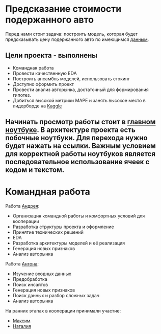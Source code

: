 # Предсказание стоимости подержанного авто

Перед нами стоит задача: построить модель, которая будет предсказывать цену подержанного авто по имеющимся [данным](https://github.com/Sly-Dog/auto_pricing/tree/main/data). 


## Цели проекта - выполнены
- Командная работа
- Провести качественную EDA
- Построить ансамбль моделей, использовать стэкинг
- Доступно оформить проект
- Провести анализ авторынка, достаточный для формирования гипотез.
- Добиться высокой метрики MAPE и занять высокое место в лидерборде на [Kaggle](https://www.kaggle.com/competitions/sf-dst-car-price-prediction/leaderboard)

## Начинать просмотр работы стоит в [главном ноутбуке](https://github.com/Sly-Dog/auto_pricing/blob/main/primary_notebook.ipynb). В архитектуре проекта есть побочные ноутбуки. Для перехода нужно будет нажать на ссылки. Важным условием для корректной работы ноутбуков является последовательное использование ячеек с кодом и текстом.


# Командная работа

Работа [Андрея](https://github.com/Sly-Dog):
- Организация командной работы и комфортных условий для кооперации
- Разработка структуры проекта и оформление
- Принятие технических решений
- EDA
- Разработка архитектуры моделей и её реализация
- Генерация новых признаков
- Анализ авторынка

Работа [Антона](https://github.com/Heuptling):
- Изучение входных данных
- Предобработка
- Поиск инсайтов
- Генерация новых признаков
- Поиск данных и разбор сложных задач
- Анализ авторынка


На ранних этапах в кооперации принимали участие:
- [Максим](https://github.com/MatseraMS)
- [Наталия](https://github.com/nata-minnigalimova)
